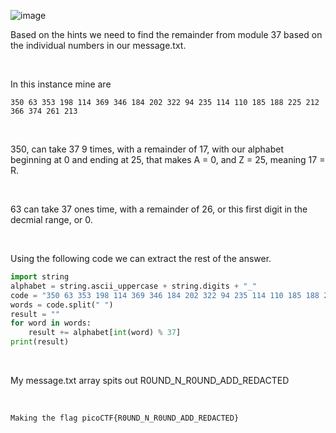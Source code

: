 ![image](https://github.com/jowp-code/ctf/assets/121969489/8ed52ab1-e4e2-4add-9a70-78fddcc88a9e)
<br>
<p>Based on the hints we need to find the remainder from module 37 based on the individual numbers in our message.txt.</p>
<br>
<p>In this instance mine are</p>

```shell
350 63 353 198 114 369 346 184 202 322 94 235 114 110 185 188 225 212 366 374 261 213
```
<br>
<p>350, can take 37 9 times, with a remainder of 17, with our alphabet beginning at 0 and ending at 25, that makes A = 0, and Z = 25, meaning 17 = R.</p>
<br>
<p>63 can take 37 ones time, with a remainder of 26, or this first digit in the decmial range, or 0.</p>
<br>
<p>Using the following code we can extract the rest of the answer.</p>

```python
import string
alphabet = string.ascii_uppercase + string.digits + "_"
code = "350 63 353 198 114 369 346 184 202 322 94 235 114 110 185 188 225 212 366 374 261 213"
words = code.split(" ")
result = ""
for word in words:
    result += alphabet[int(word) % 37]
print(result)
```
<br>
<p>My message.txt array spits out R0UND_N_R0UND_ADD_REDACTED</p>
<br>

```shell
Making the flag picoCTF{R0UND_N_R0UND_ADD_REDACTED}
```
